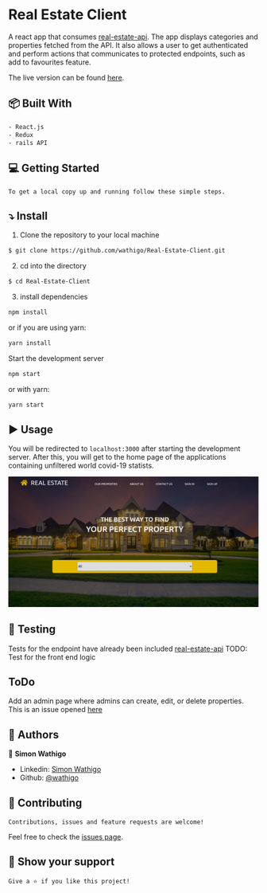 # Real Estate Client

A react app that consumes [real-estate-api](https://github.com/wathigo/Real-Estate-API). The app displays categories and properties fetched from the API. It also allows a user to get authenticated and perform actions that communicates to protected endpoints, such as add to favourites feature.

The live version can be found [here](https://real-estate-client.netlify.app).

## :package: Built With

    - React.js
    - Redux
    - rails API

## :computer: Getting Started

    To get a local copy up and running follow these simple steps.

## :arrow_heading_down: Install

1) Clone the repository to your local machine
```sh
$ git clone https://github.com/wathigo/Real-Estate-Client.git
```

2) cd into the directory
```sh
$ cd Real-Estate-Client
```

3) install dependencies 
```sh
npm install
```
or if you are using yarn:
```sh
yarn install
```

Start the development server
```sh
npm start
```
or with yarn:
```sh
yarn start
```

## :arrow_forward: Usage

You will be redirected to `localhost:3000` after starting the development server.
After this, you will get to the home page of the applications containing unfiltered world covid-19 statists.
<p align="center">
<a href="#">
    <img src="./src/images/home.png" alt="home">
  </a>
</p>

## :vertical_traffic_light: Testing
Tests for the endpoint have already been included [real-estate-api](https://github.com/wathigo/Real-Estate-API)
TODO: Test for the front end logic

## ToDo
Add an admin page where admins can create, edit, or delete properties. This is an issue opened [here]([here](../../issues/5))

## :busts_in_silhouette: Authors

👤 **Simon Wathigo**

- Linkedin: [Simon Wathigo](https://www.linkedin.com/in/simon-wathigo/)
- Github: [@wathigo](https://github.com/wathigo)

## 🤝 Contributing

    Contributions, issues and feature requests are welcome!

Feel free to check the [issues page](../../issues).

## :star2: Show your support

    Give a ⭐️ if you like this project!

